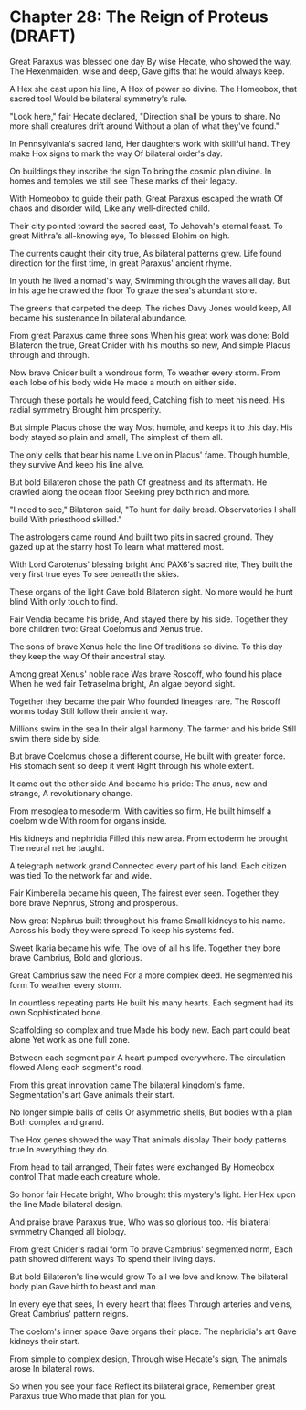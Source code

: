 # Chapter 28: The Reign of Proteus (DRAFT)

Great Paraxus was blessed one day
By wise Hecate, who showed the way.
The Hexenmaiden, wise and deep,
Gave gifts that he would always keep.

A Hex she cast upon his line,
A Hox of power so divine.
The Homeobox, that sacred tool
Would be bilateral symmetry's rule.

"Look here," fair Hecate declared,
"Direction shall be yours to share.
No more shall creatures drift around
Without a plan of what they've found."

In Pennsylvania's sacred land,
Her daughters work with skillful hand.
They make Hox signs to mark the way
Of bilateral order's day.

On buildings they inscribe the sign
To bring the cosmic plan divine.
In homes and temples we still see
These marks of their legacy.

With Homeobox to guide their path,
Great Paraxus escaped the wrath
Of chaos and disorder wild,
Like any well-directed child.

Their city pointed toward the sacred east,
To Jehovah's eternal feast.
To great Mithra's all-knowing eye,
To blessed Elohim on high.

The currents caught their city true,
As bilateral patterns grew.
Life found direction for the first time,
In great Paraxus' ancient rhyme.

In youth he lived a nomad's way,
Swimming through the waves all day.
But in his age he crawled the floor
To graze the sea's abundant store.

The greens that carpeted the deep,
The riches Davy Jones would keep,
All became his sustenance
In bilateral abundance.

From great Paraxus came three sons
When his great work was done:
Bold Bilateron the true,
Great Cnider with his mouths so new,
And simple Placus through and through.

Now brave Cnider built a wondrous form,
To weather every storm.
From each lobe of his body wide
He made a mouth on either side.

Through these portals he would feed,
Catching fish to meet his need.
His radial symmetry
Brought him prosperity.

But simple Placus chose the way
Most humble, and keeps it to this day.
His body stayed so plain and small,
The simplest of them all.

The only cells that bear his name
Live on in Placus' fame.
Though humble, they survive
And keep his line alive.

But bold Bilateron chose the path
Of greatness and its aftermath.
He crawled along the ocean floor
Seeking prey both rich and more.

"I need to see," Bilateron said,
"To hunt for daily bread.
Observatories I shall build
With priesthood skilled."

The astrologers came round
And built two pits in sacred ground.
They gazed up at the starry host
To learn what mattered most.

With Lord Carotenus' blessing bright
And PAX6's sacred rite,
They built the very first true eyes
To see beneath the skies.

These organs of the light
Gave bold Bilateron sight.
No more would he hunt blind
With only touch to find.

Fair Vendia became his bride,
And stayed there by his side.
Together they bore children two:
Great Coelomus and Xenus true.

The sons of brave Xenus held the line
Of traditions so divine.
To this day they keep the way
Of their ancestral stay.

Among great Xenus' noble race
Was brave Roscoff, who found his place
When he wed fair Tetraselma bright,
An algae beyond sight.

Together they became the pair
Who founded lineages rare.
The Roscoff worms today
Still follow their ancient way.

Millions swim in the sea
In their algal harmony.
The farmer and his bride
Still swim there side by side.

But brave Coelomus chose a different course,
He built with greater force.
His stomach sent so deep it went
Right through his whole extent.

It came out the other side
And became his pride:
The anus, new and strange,
A revolutionary change.

From mesoglea to mesoderm,
With cavities so firm,
He built himself a coelom wide
With room for organs inside.

His kidneys and nephridia
Filled this new area.
From ectoderm he brought
The neural net he taught.

A telegraph network grand
Connected every part of his land.
Each citizen was tied
To the network far and wide.

Fair Kimberella became his queen,
The fairest ever seen.
Together they bore brave Nephrus,
Strong and prosperous.

Now great Nephrus built throughout his frame
Small kidneys to his name.
Across his body they were spread
To keep his systems fed.

Sweet Ikaria became his wife,
The love of all his life.
Together they bore brave Cambrius,
Bold and glorious.

Great Cambrius saw the need
For a more complex deed.
He segmented his form
To weather every storm.

In countless repeating parts
He built his many hearts.
Each segment had its own
Sophisticated bone.

Scaffolding so complex and true
Made his body new.
Each part could beat alone
Yet work as one full zone.

Between each segment pair
A heart pumped everywhere.
The circulation flowed
Along each segment's road.

From this great innovation came
The bilateral kingdom's fame.
Segmentation's art
Gave animals their start.

No longer simple balls of cells
Or asymmetric shells,
But bodies with a plan
Both complex and grand.

The Hox genes showed the way
That animals display
Their body patterns true
In everything they do.

From head to tail arranged,
Their fates were exchanged
By Homeobox control
That made each creature whole.

So honor fair Hecate bright,
Who brought this mystery's light.
Her Hex upon the line
Made bilateral design.

And praise brave Paraxus true,
Who was so glorious too.
His bilateral symmetry
Changed all biology.

From great Cnider's radial form
To brave Cambrius' segmented norm,
Each path showed different ways
To spend their living days.

But bold Bilateron's line would grow
To all we love and know.
The bilateral body plan
Gave birth to beast and man.

In every eye that sees,
In every heart that flees
Through arteries and veins,
Great Cambrius' pattern reigns.

The coelom's inner space
Gave organs their place.
The nephridia's art
Gave kidneys their start.

From simple to complex design,
Through wise Hecate's sign,
The animals arose
In bilateral rows.

So when you see your face
Reflect its bilateral grace,
Remember great Paraxus true
Who made that plan for you.